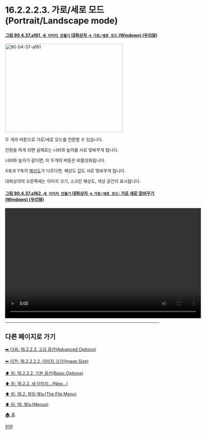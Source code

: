 # 16.2.2.2.3. 가로/세로 모드(Portrait/Landscape mode)

<a id="90-04-37-a161"></a>

#### [그림 90.4.37.a161. `새 이미지 만들기` 대화상자 → `가로/세로 모드` (Windows) (우리말)](./90-04-0037-create_a_new_image.md#90-04-37-a161)
<img width="384" height="289" alt="90-04-37-a161" src="https://github.com/user-attachments/assets/76e8109a-3f31-40cc-b624-396f5f21d6d2" />

두 개의 버튼으로 가로/세로 모드를 전환할 수 있습니다.

전환을 하게 되면 실제로는 너비와 높이를 서로 맞바꾸게 됩니다.

너비와 높이가 같다면, 이 두개의 버튼은 비활성화됩니다.

X축과 Y축의 [해상도](./16-02-02-03-01-x_y_resolution.md)가 다르다면, 해상도 값도 서로 맞바꾸게 됩니다.

대화상자의 오른쪽에는 이미지 크기, 스크린 해상도, 색상 공간이 표시됩니다.

<a id="90-04-37-a162"></a>

#### [그림 90.4.37.a162. `새 이미지 만들기` 대화상자 → `가로/세로 모드`: 가로 세로 맞바꾸기 (Windows) (우리말)](./90-04-0037-create_a_new_image.md#90-04-37-a162)
<video controls="controls" width="640" height="360" src="https://github.com/user-attachments/assets/1a4d880f-958d-4ecf-8478-904c58d49a2d"></video>

***

## 다른 페이지로 가기

[➡️ 다음: 16.2.2.3. 고급 옵션(Advanced Options)](./16-02-02-03-00-advanced_options.md)

[⬅️ 이전: 16.2.2.2.2. 이미지 크기(Image Size)](./16-02-02-02-02-image_size.md)

[⬆️ 위: 16.2.2.2. 기본 옵션(Basic Options)](./16-02-02-02-00-basic_options.md)

[⬆️ 위: 16.2.2. 새 이미지…(New…)](./16-02-02-00-new.md)

[⬆️ 위: 16.2. 파일 메뉴(The File Menu)](./16-02-00-the-file-menu.md)

[⬆️ 위: 16. 메뉴(Menus)](./16-00-menus.md)

[🏠 홈](./00-home.md)

[원문](https://docs.gimp.org/2.10/ko/gimp-file-new.html#idm22607)